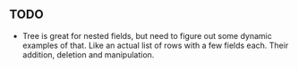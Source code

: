 ## TODO

- Tree is great for nested fields, but need to figure out some dynamic examples of that. Like an actual list of rows with a few fields each. Their addition, deletion and manipulation.
